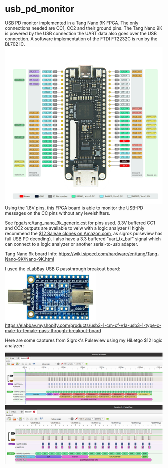 # usb_pd_monitor
USB PD monitor implemented in a Tang Nano 9K FPGA. The only connections needed are CC1, CC2 and their ground pins. The Tang Nano 9K is powered by the USB connection the UART data also goes over the USB connection. A software implementation of the FTDI FT2232C is run by the BL702 IC.
![picture](https://github.com/charkster/usb_pd_monitor/blob/main/images/tang_nano_9k_pinout.gif)
Using the 1.8V pins, this FPGA board is able to monitor the USB-PD messages on the CC pins without any levelshifters.

See [fpga/src/tang_nano_9k_generic.cst](https://github.com/charkster/usb_pd_monitor/blob/main/fpga/src/tang_nano_9k_generic.cst) for pins used. 3.3V buffered CC1 and CC2 outputs are available to veiw with a logic analyzer (I highly recommend the [$12 Saleae clones on Amazon.com](https://www.amazon.com/HiLetgo-Analyzer-Ferrite-Channel-Arduino/dp/B077LSG5P2), as sigrok pulseview has full USB PD decoding). I also have a 3.3 buffered "uart_tx_buf" signal which can connect to a logic analyzer or another serial-to-usb adapter.

Tang Nano 9k board Info:
https://wiki.sipeed.com/hardware/en/tang/Tang-Nano-9K/Nano-9K.html


I used the eLabBay USB C passthrough breakout board:
![picture](https://github.com/charkster/usb_pd_monitor/blob/main/images/usb_c_passthrough_breakout.png)
https://elabbay.myshopify.com/products/usb3-1-cm-cf-v1a-usb3-1-type-c-male-to-female-pass-through-breakout-board



Here are some captures from Sigrok's Pulseview using my HiLetgo $12 logic analyzer:

![picture](https://github.com/charkster/usb_pd_monitor/blob/main/images/usb_pd_get_source_cap1.png)
![picture](https://github.com/charkster/usb_pd_monitor/blob/main/images/usb_pd_good_crc.png)
